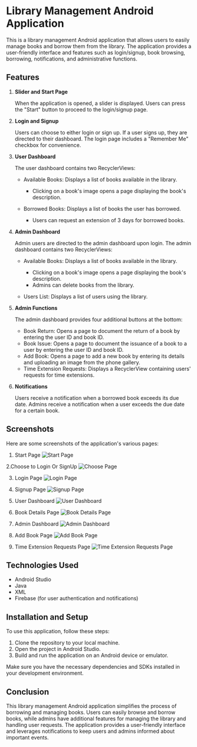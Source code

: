 # Library Management Android Application

This is a library management Android application that allows users to easily manage books and borrow them from the library. The application provides a user-friendly interface and features such as login/signup, book browsing, borrowing, notifications, and administrative functions.

## Features

1. **Slider and Start Page**

   When the application is opened, a slider is displayed.
   Users can press the "Start" button to proceed to the login/signup page.

2. **Login and Signup**

   Users can choose to either login or sign up.
   If a user signs up, they are directed to their dashboard.
   The login page includes a "Remember Me" checkbox for convenience.

3. **User Dashboard**

   The user dashboard contains two RecyclerViews:

   - Available Books: Displays a list of books available in the library.
     - Clicking on a book's image opens a page displaying the book's description.

   - Borrowed Books: Displays a list of books the user has borrowed.
     - Users can request an extension of 3 days for borrowed books.

4. **Admin Dashboard**

   Admin users are directed to the admin dashboard upon login.
   The admin dashboard contains two RecyclerViews:

   - Available Books: Displays a list of books available in the library.
     - Clicking on a book's image opens a page displaying the book's description.
     - Admins can delete books from the library.

   - Users List: Displays a list of users using the library.

5. **Admin Functions**

   The admin dashboard provides four additional buttons at the bottom:

   - Book Return: Opens a page to document the return of a book by entering the user ID and book ID.
   - Book Issue: Opens a page to document the issuance of a book to a user by entering the user ID and book ID.
   - Add Book: Opens a page to add a new book by entering its details and uploading an image from the phone gallery.
   - Time Extension Requests: Displays a RecyclerView containing users' requests for time extensions.

6. **Notifications**

   Users receive a notification when a borrowed book exceeds its due date.
   Admins receive a notification when a user exceeds the due date for a certain book.

## Screenshots

Here are some screenshots of the application's various pages:

1. Start Page
   ![Start Page](![image](https://github.com/NadaKhaledMazen/Library_Management_Application/assets/105931027/70a4189b-ec0b-46cb-9352-f84db2794fc7))
   
2.Choose to Login Or SignUp 
    ![Choose Page](![image](https://github.com/NadaKhaledMazen/Library_Management_Application/assets/105931027/a83620fe-f113-422b-a415-82c20e80bca4))

3. Login Page
   ![Login Page](![image](https://github.com/NadaKhaledMazen/Library_Management_Application/assets/105931027/b8e97ea7-ef70-4619-9607-175c5bd93ca3))

4. Signup Page
   ![Signup Page](![image](https://github.com/NadaKhaledMazen/Library_Management_Application/assets/105931027/97c55479-b393-4558-8fe0-4a532c1ac8d4))

5. User Dashboard
   ![User Dashboard](![image](https://github.com/NadaKhaledMazen/Library_Management_Application/assets/105931027/5a9d27b5-9761-4695-8a8f-5bba3ecaad29))

6. Book Details Page
   ![Book Details Page](![image](https://github.com/NadaKhaledMazen/Library_Management_Application/assets/105931027/5e36dc8b-9889-4ce3-9cb0-ccb6e06417a6))

7. Admin Dashboard
   ![Admin Dashboard](![image](https://github.com/NadaKhaledMazen/Library_Management_Application/assets/105931027/6e625441-56ef-430d-9091-e01c96602d5a))

8. Add Book Page
   ![Add Book Page](![image](https://github.com/NadaKhaledMazen/Library_Management_Application/assets/105931027/7a0614d0-24f2-43ed-b2b7-7649d9fafb8d))

9. Time Extension Requests Page
   ![Time Extension Requests Page](![image](https://github.com/NadaKhaledMazen/Library_Management_Application/assets/105931027/9ac8ffe9-5792-4f16-9386-d42b31eae90b))

## Technologies Used

- Android Studio
- Java
- XML
- Firebase (for user authentication and notifications)

## Installation and Setup

To use this application, follow these steps:

1. Clone the repository to your local machine.
2. Open the project in Android Studio.
3. Build and run the application on an Android device or emulator.

Make sure you have the necessary dependencies and SDKs installed in your development environment.

## Conclusion

This library management Android application simplifies the process of borrowing and managing books. Users can easily browse and borrow books, while admins have additional features for managing the library and handling user requests. The application provides a user-friendly interface and leverages notifications to keep users and admins informed about important events.
